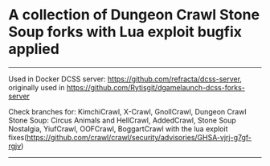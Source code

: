 # A collection of Dungeon Crawl Stone Soup forks with Lua exploit bugfix applied

---
Used in Docker DCSS server: https://github.com/refracta/dcss-server, originally used in https://github.com/Rytisgit/dgamelaunch-dcss-forks-server

Check branches for: KimchiCrawl, X-Crawl, GnollCrawl, Dungeon Crawl Stone Soup: Circus Animals and HellCrawl, AddedCrawl, Stone Soup Nostalgia, YiufCrawl, OOFCrawl, BoggartCrawl with the lua exploit fixes(https://github.com/crawl/crawl/security/advisories/GHSA-vjrj-g7gf-rgjv)

---
